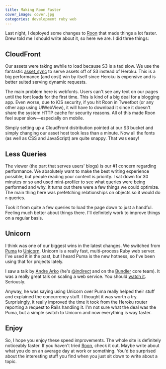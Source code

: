 ```yaml
---
title: Making Roon Faster
cover_image: cover.jpg
categories: development ruby web
---
```


Last night, I deployed some changes to [Roon](http://roon.io) that made things a lot faster. Drew told me I should write about it, so here we are. I did three things:

## CloudFront

Our assets were taking awhile to load because S3 is a tad slow. We use the fantastic [asset_sync](https://github.com/rumblelabs/asset_sync) to serve assets off of S3 instead of Heroku. This is a big performance (and cost) win by itself since Heroku is expensive and is better suited serving dynamic requests.

The main problem here is webfonts. Users can't see any text on our pages until the font loads for the first time. This is kind of a big deal for a blogging app. Even worse, due to iOS security, if you hit Roon in Tweetbot (or any other app using UIWebView), it will have to download it since it doesn't share the system HTTP cache for security reasons. All of this made Roon feel super slow—especially on mobile.

Simply setting up a CloudFront distribution pointed at our S3 bucket and simply changing our asset host took less than a minute. Now all the fonts (as well as CSS and JavaScript) are quite snappy. That was easy!


## Less Queries

The viewer (the part that serves users' blogs) is our #1 concern regarding performance. We absolutely want to make the best writing experience possible, but people reading your content is priority. I sat down for 30 minutes or so and used [mini-profiler](https://github.com/SamSaffron/MiniProfiler/tree/master/Ruby) to see what queries were being performed and why. It turns out there were a few things we could optimize. The main thing here was prefetching relationships on objects so it would do `n` queries.

Took it from quite a few queries to load the page down to just a handful. Feeling much better about things there. I'll definitely work to improve things on a regular basis.

## Unicorn

I think was one of our biggest wins in the latest changes. We switched from [Puma](http://puma.io) to [Unicorn](http://unicorn.bogomips.org). Unicorn is a really fast, multi-process Ruby web server. I've used it in the past, but I heard Puma is the new hotness, so I've been using that for projects lately.

I saw a talk by [Andre Arko](https://vimeo.com/67476626) (he's [@indirect](http://twitter.com/indirect) and on the [Bundler](http://gembundler.com) core team). It was a really great talk on scaling a web service. You should [watch it](https://vimeo.com/67476626). Seriously.

Anyway, he was saying using Unicorn over Puma really helped their stuff and explained the concurrency stuff. I thought it was worth a try. Surprisingly, it really improved the time it took from the Heroku router reporting a request to Rails handling it. I'm not sure what the deal was the Puma, but a simple switch to Unicorn and now everything is way faster.

## Enjoy

So, I hope you enjoy these speed improvements. The whole site is definitely noticeably faster. If you haven't tried [Roon](http://roon.io), check it out. Maybe write about what you do on an average day at work or something. You'd be surprised about the interesting stuff you find when you just sit down to write about a topic.

